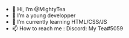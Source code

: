- 👋 Hi, I’m @MightyTea
- 👀 I’m a young developper
- 🌱 I’m currently learning HTML/CSS/JS
- 📫 How to reach me : Discord: My Tea#5059

<!---
MightyTea/MightyTea is a ✨ special ✨ repository because its `README.md` (this file) appears on your GitHub profile.
You can click the Preview link to take a look at your changes.
--->
